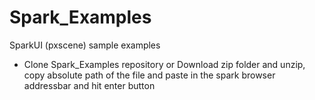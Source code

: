 # Spark_Examples
SparkUI (pxscene) sample examples

- Clone Spark_Examples repository or Download zip folder and unzip, copy absolute path of the file and paste in the spark browser addressbar and hit enter button
